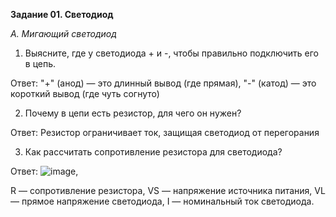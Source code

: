 **Задание 01. Светодиод**

*А. Мигающий светодиод*
1. Выясните, где у светодиода + и -, чтобы правильно подключить его в цепь.

Ответ: "+" (анод) — это длинный вывод (где прямая), "-" (катод) — это короткий вывод (где чуть согнуто)

2. Почему в цепи есть резистор, для чего он нужен?

Ответ: Резистор ограничивает ток, защищая светодиод от перегорания

3. Как рассчитать сопротивление резистора для светодиода?

Ответ: ![image](https://github.com/user-attachments/assets/4c1fe393-7bbb-45ad-b0e4-08c333ad42d0),

R — сопротивление резистора,
VS — напряжение источника питания,
VL — прямое напряжение светодиода,
I — номинальный ток светодиода.


